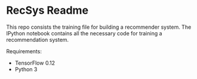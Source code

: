 # RecSys Readme

This repo consists the training file for building a recommender system.
The IPython notebook contains all the necessary code for training a recommendation system.

Requirements:
 - TensorFlow 0.12
 - Python 3
